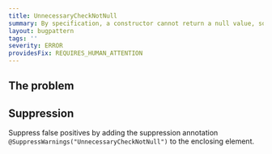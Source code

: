 ```yaml
---
title: UnnecessaryCheckNotNull
summary: By specification, a constructor cannot return a null value, so invoking Preconditions.checkNotNull(...) or Verify.verifyNotNull(...) is redundant
layout: bugpattern
tags: ''
severity: ERROR
providesFix: REQUIRES_HUMAN_ATTENTION
---
```


<!--
*** AUTO-GENERATED, DO NOT MODIFY ***
To make changes, edit the @BugPattern annotation or the explanation in docs/bugpattern.
-->

## The problem


## Suppression
Suppress false positives by adding the suppression annotation `@SuppressWarnings("UnnecessaryCheckNotNull")` to the enclosing element.
